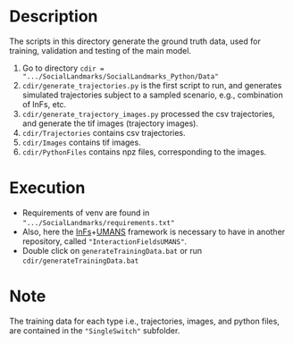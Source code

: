 
# Description
The scripts in this directory generate the ground truth data, used for training, validation and testing of the main model. 
1. Go to directory `cdir = ".../SocialLandmarks/SocialLandmarks_Python/Data"`
2. `cdir/generate_trajectories.py` is the first script to run, and generates simulated trajectories subject to a sampled scenario, e.g., combination of InFs, etc.
3. `cdir/generate_trajectory_images.py` processed the csv trajectories, and generate the tif images (trajectory images).
4. `cdir/Trajectories` contains csv trajectories.
5. `cdir/Images` contains tif images.
6. `cdir/PythonFiles`  contains npz files, corresponding to the images. 

# Execution
- Requirements of venv are found in `".../SocialLandmarks/requirements.txt"`
- Also, here the [InFs](https://onlinelibrary.wiley.com/doi/full/10.1111/cgf.14491)+[UMANS](https://project.inria.fr/crowdscience/project/ocsr/umans/) framework is necessary to have in another repository, called `"InteractionFieldsUMANS"`.
- Double click on `generateTrainingData.bat` or run `cdir/generateTrainingData.bat`

# Note
The training data for each type i.e., trajectories, images, and python files, are contained in the `"SingleSwitch"` subfolder.
